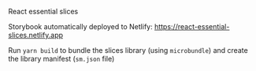 React essential slices

Storybook automatically deployed to Netlify:
https://react-essential-slices.netlify.app

Run `yarn build` to bundle the slices library (using `microbundle`) and create
the library manifest (`sm.json` file)